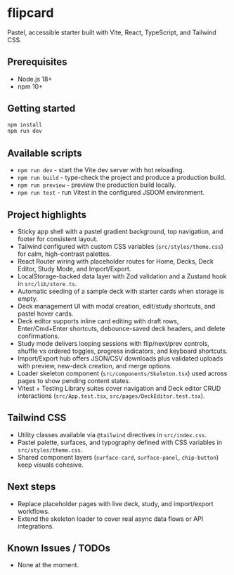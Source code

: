 ﻿# flipcard

Pastel, accessible starter built with Vite, React, TypeScript, and Tailwind CSS.

## Prerequisites
- Node.js 18+
- npm 10+

## Getting started
```bash
npm install
npm run dev
```

## Available scripts
- `npm run dev` - start the Vite dev server with hot reloading.
- `npm run build` - type-check the project and produce a production build.
- `npm run preview` - preview the production build locally.
- `npm run test` - run Vitest in the configured JSDOM environment.

## Project highlights
- Sticky app shell with a pastel gradient background, top navigation, and footer for consistent layout.
- Tailwind configured with custom CSS variables (`src/styles/theme.css`) for calm, high-contrast palettes.
- React Router wiring with placeholder routes for Home, Decks, Deck Editor, Study Mode, and Import/Export.
- LocalStorage-backed data layer with Zod validation and a Zustand hook in `src/lib/store.ts`.
- Automatic seeding of a sample deck with starter cards when storage is empty.
- Deck management UI with modal creation, edit/study shortcuts, and pastel hover cards.
- Deck editor supports inline card editing with draft rows, Enter/Cmd+Enter shortcuts, debounce-saved deck headers, and delete confirmations.
- Study mode delivers looping sessions with flip/next/prev controls, shuffle vs ordered toggles, progress indicators, and keyboard shortcuts.
- Import/Export hub offers JSON/CSV downloads plus validated uploads with preview, new-deck creation, and merge options.
- Loader skeleton component (`src/components/Skeleton.tsx`) used across pages to show pending content states.
- Vitest + Testing Library suites cover navigation and Deck editor CRUD interactions (`src/App.test.tsx`, `src/pages/DeckEditor.test.tsx`).

## Tailwind CSS
- Utility classes available via `@tailwind` directives in `src/index.css`.
- Pastel palette, surfaces, and typography defined with CSS variables in `src/styles/theme.css`.
- Shared component layers (`surface-card`, `surface-panel`, `chip-button`) keep visuals cohesive.

## Next steps
- Replace placeholder pages with live deck, study, and import/export workflows.
- Extend the skeleton loader to cover real async data flows or API integrations.

## Known Issues / TODOs
- None at the moment.

